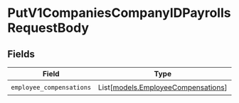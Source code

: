 # PutV1CompaniesCompanyIDPayrollsRequestBody


## Fields

| Field                                                                    | Type                                                                     | Required                                                                 | Description                                                              |
| ------------------------------------------------------------------------ | ------------------------------------------------------------------------ | ------------------------------------------------------------------------ | ------------------------------------------------------------------------ |
| `employee_compensations`                                                 | List[[models.EmployeeCompensations](../models/employeecompensations.md)] | :heavy_check_mark:                                                       | N/A                                                                      |